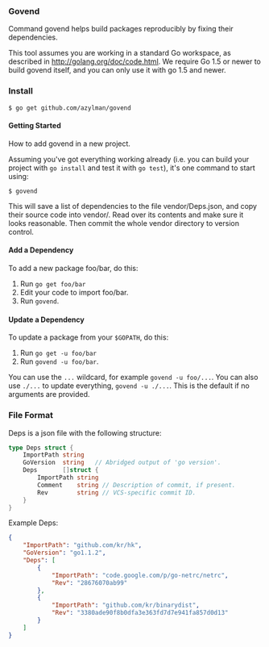 ### Govend

Command govend helps build packages reproducibly by fixing their dependencies.

This tool assumes you are working in a standard Go workspace,
as described in http://golang.org/doc/code.html. We require Go 1.5
or newer to build govend itself, and you can only use it with go 1.5 and newer.

### Install

	$ go get github.com/azylman/govend

#### Getting Started

How to add govend in a new project.

Assuming you've got everything working already (i.e. you can
build your project with `go install` and test it with `go test`),
it's one command to start using:

	$ govend

This will save a list of dependencies to the file vendor/Deps.json,
and copy their source code into vendor/.
Read over its contents and make sure it looks reasonable.
Then commit the whole vendor directory to version control.

#### Add a Dependency

To add a new package foo/bar, do this:

1. Run `go get foo/bar`
2. Edit your code to import foo/bar.
3. Run `govend`.

#### Update a Dependency

To update a package from your `$GOPATH`, do this:

1. Run `go get -u foo/bar`
2. Run `govend -u foo/bar`.

You can use the `...` wildcard, for example `govend -u foo/...`.
You can also use `./...` to update everything, `govend -u ./...`.
This is the default if no arguments are provided.

### File Format

Deps is a json file with the following structure:

```go
type Deps struct {
	ImportPath string
	GoVersion  string   // Abridged output of 'go version'.
	Deps       []struct {
		ImportPath string
		Comment    string // Description of commit, if present.
		Rev        string // VCS-specific commit ID.
	}
}
```

Example Deps:

```json
{
	"ImportPath": "github.com/kr/hk",
	"GoVersion": "go1.1.2",
	"Deps": [
		{
			"ImportPath": "code.google.com/p/go-netrc/netrc",
			"Rev": "28676070ab99"
		},
		{
			"ImportPath": "github.com/kr/binarydist",
			"Rev": "3380ade90f8b0dfa3e363fd7d7e941fa857d0d13"
		}
	]
}
```
